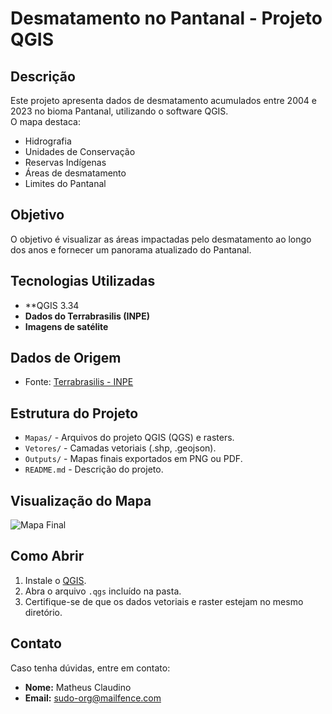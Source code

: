 # Desmatamento no Pantanal - Projeto QGIS

## Descrição
Este projeto apresenta dados de desmatamento acumulados entre 2004 e 2023 no bioma Pantanal, utilizando o software QGIS.  
O mapa destaca:
- Hidrografia  
- Unidades de Conservação  
- Reservas Indígenas  
- Áreas de desmatamento  
- Limites do Pantanal  

## Objetivo
O objetivo é visualizar as áreas impactadas pelo desmatamento ao longo dos anos e fornecer um panorama atualizado do Pantanal.

## Tecnologias Utilizadas
- **QGIS 3.34
- **Dados do Terrabrasilis (INPE)**  
- **Imagens de satélite**  

## Dados de Origem
- Fonte: [Terrabrasilis - INPE](https://terrabrasilis.dpi.inpe.br)

## Estrutura do Projeto
- `Mapas/` - Arquivos do projeto QGIS (QGS) e rasters.  
- `Vetores/` - Camadas vetoriais (.shp, .geojson).  
- `Outputs/` - Mapas finais exportados em PNG ou PDF.  
- `README.md` - Descrição do projeto.

## Visualização do Mapa
![Mapa Final](caminho/para/imagem.png)

## Como Abrir
1. Instale o [QGIS](https://qgis.org).  
2. Abra o arquivo `.qgs` incluído na pasta.  
3. Certifique-se de que os dados vetoriais e raster estejam no mesmo diretório.

## Contato
Caso tenha dúvidas, entre em contato:  
- **Nome:** Matheus Claudino
- **Email:** sudo-org@mailfence.com 
